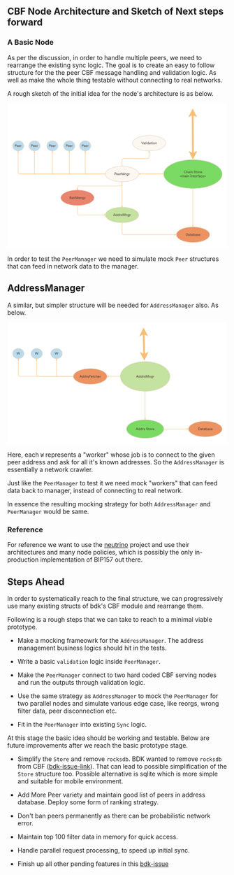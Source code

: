 ## CBF Node Architecture and Sketch of Next steps forward

### A Basic Node
As per the discussion, in order to handle multiple peers, we need to rearrange the existing sync logic. The goal is to create an easy to follow structure for the the peer CBF message handling and validation logic. As well as make the whole thing testable without connecting to real networks.

A rough sketch of the initial idea for the node's architecture is as below.

![Node Arch](node_arch.png)

In order to test the `PeerManager` we need to simulate mock `Peer` structures that can feed in network data to the manager.


## AddressManager
A similar, but simpler structure will be needed for `AddressManager` also. As below.

![AddressManager Arch](addrs_manager.png)

Here, each `W` represents a "worker" whose job is to connect to the given peer address and ask for all it's known addresses. So the `AddressManager` is essentially a network crawler.

Just like the `PeerManager` to test it we need mock "workers" that can feed data back to manager, instead of connecting to real network.

In essence the resulting mocking strategy for both `AddressManager` and `PeerManager` would be same.

### Reference
For reference we want to use the [neutrino](https://github.com/lightninglabs/neutrino) project and use their architectures and many node policies, which is possibly the only in-production implementation of BIP157 out there.

## Steps Ahead

In order to systematically reach to the final structure, we can progressively use many existing structs of bdk's CBF module and rearrange them.

Following is a rough steps that we can take to reach to a minimal viable prototype.

 - Make a mocking frameowrk for the `AddressManager`. The address management business logics should hit in the tests.

  - Write a basic `validation` logic inside `PeerManager`.
  - Make the `PeerManager` connect to two hard coded CBF serving nodes and run the outputs through validation logic.
  - Use the same strategy as `AddressManager` to mock the `PeerManager` for two parallel nodes and simulate various edge case, like reorgs, wrong filter data, peer disconnection etc.

   - Fit in the `PeerManager` into existing `Sync` logic.

At this stage the basic idea should be working and testable. Below are future improvements after we reach the basic prototype stage.

 - Simplify the `Store` and remove `rocksdb`. BDK wanted to remove `rocksdb` from CBF ([bdk-issue-link](https://github.com/bitcoindevkit/bdk/issues/480)). That can lead to possible simplification of the `Store` structure too. Possible alternative is sqlite which is more simple and suitable for mobile environment.

  - Add More Peer variety and maintain good list of peers in address database. Deploy some form of ranking strategy.
 - Don't ban peers permanently as there can be probabilistic network error.
 - Maintain top 100 filter data in memory for quick access.
  - Handle parallel request processing, to speed up initial sync.
  - Finish up all other pending features in this [bdk-issue](https://github.com/bitcoindevkit/bdk/issues/81)
